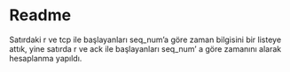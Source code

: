 # Readme
Satırdaki r ve tcp ile başlayanları seq_num’a göre zaman bilgisini bir listeye attık, yine satırda r ve ack ile başlayanları seq_num’ a göre zamanını alarak hesaplanma yapıldı.
